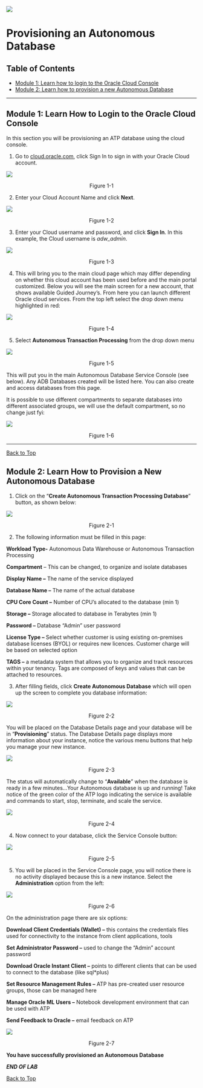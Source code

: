 ![](./media/adbtitle.png)
# Provisioning an Autonomous Database


## Table of Contents

- [Module 1: Learn how to login to the Oracle Cloud Console](#module-1--learn-how-to-login-to-the-oracle-cloud-console)
- [Module 2: Learn how to provision a new Autonomous Database](#module-2--examining-the-wallet-file)

***** 

## Module 1:  Learn How to Login to the Oracle Cloud Console

In this section you will be provisioning an ATP database using the cloud
console.

1. Go to [cloud.oracle.com](https://cloud.oracle.com), click Sign In to sign in
with your Oracle Cloud account.

![](media/32da3d2a9a2066af692d571c6071efb6.png)
<p align="center">Figure 1-1</p>

2. Enter your Cloud Account Name and click **Next**.

![](media/2ff2c7b36d769075b9edbfa402528120.png)
<p align="center">Figure 1-2</p>

3. Enter your Cloud username and password, and click **Sign In**. In this example, the
Cloud username is *adw_admin*.

![](media/3bcfe3c10f6b3821c1298edd15f11544.png)
<p align="center">Figure 1-3</p>

4. This will bring you to the main cloud page which may differ depending on whether
this cloud account has been used before and the main portal customized. Below
you will see the main screen for a new account, that shows available Guided
Journey’s. From here you can launch different Oracle cloud services. From the
top left select the drop down menu highlighted in red:

![](media/d1fa3898f59c6b6561adedd702f1b891.png)
<p align="center">Figure 1-4</p>

5. Select **Autonomous Transaction Processing** from the drop down menu

![](media/b7a5b961764035c8b0dc66af52e86254.png)
<p align="center">Figure 1-5</p>

This will put you in the main Autonomous Database Service Console (see below).
Any ADB Databases created will be listed here. You can also create and access
databases from this page.

It is possible to use different compartments to separate databases into
different associated groups, we will use the default compartment, so no change
just fyi:

![](media/519f90a4b9e0ad0d198c6f6a651979c7.png)
<p align="center">Figure 1-6</p>

***** 

[Back to Top](#table-of-contents)

## Module 2:  Learn How to Provision a New Autonomous Database

1. Click on the “**Create Autonomous Transaction Processing Database**” button, as
shown below:

![](media/f5503ce437deca3784758e841a77bebd.png)
<p align="center">Figure 2-1</p>

2. The following information must be filled in this page:

**Workload Type-** Autonomous Data Warehouse or Autonomous Transaction
Processing

**Compartment** – This can be changed, to organize and isolate databases

**Display Name –** The name of the service displayed

**Database Name –** The name of the actual database

**CPU Core Count –** Number of CPU’s allocated to the database (min 1)

**Storage –** Storage allocated to database in Terabytes (min 1)

**Password –** Database “Admin” user password

**License Type –** Select whether customer is using existing on-premises
database licenses (BYOL) or requires new licences. Customer charge will be based
on selected option

**TAGS –** a metadata system that allows you to organize and track resources
within your tenancy. Tags are composed of keys and values that can be attached
to resources.

3. After filling fields, click **Create Autonomous Database** which will open up
the screen to complete you database information:

![](media/ce48534c7dfffd014351615dd84e9ec1.png)
<p align="center">Figure 2-2</p>

You will be placed on the Database Details page and your database will be in
“**Provisioning**” status. The Database Details page displays more information
about your instance, notice the various menu buttons that help you manage your
new instance.

![](media/1865063cdcbea900e9233a4c0a36bc11.png)
<p align="center">Figure 2-3</p>

The status will automatically change to “**Available**” when the database is
ready in a few minutes…Your Autonomous database is up and running! Take notice
of the green color of the ATP logo indicating the service is available and
commands to start, stop, terminate, and scale the service.

![](media/f44598299d1fa60ad2ee5caf66734bfb.png)
<p align="center">Figure 2-4</p>

4. Now connect to your database, click the Service Console button:

![](media/1e31bffc05142a7bfa190d9eb11bcb0f.png)
<p align="center">Figure 2-5</p>

5. You will be placed in the Service Console page, you will notice there is no
activity displayed because this is a new instance. Select the **Administration**
option from the left:

![](media/0d68d4e2b1fa5ff9c451eb2adb865915.png)
<p align="center">Figure 2-6</p>

On the administration page there are six options:

**Download Client Credentials (Wallet) –** this contains the credentials files
used for connectivity to the instance from client applications, tools

**Set Administrator Password –** used to change the “Admin” account password

**Download Oracle Instant Client –** points to different clients that can be
used to connect to the database (like sql\*plus)

**Set Resource Management Rules –** ATP has pre-created user resource groups,
those can be managed here

**Manage Oracle ML Users –** Notebook development environment that can be used
with ATP

**Send Feedback to Oracle –** email feedback on ATP

![](media/28f102c530dcd46cbcd3716cda916a97.png)
<p align="center">Figure 2-7</p>

**You have successfully provisioned an Autonomous Database**

***END OF LAB***

[Back to Top](#table-of-contents)   
